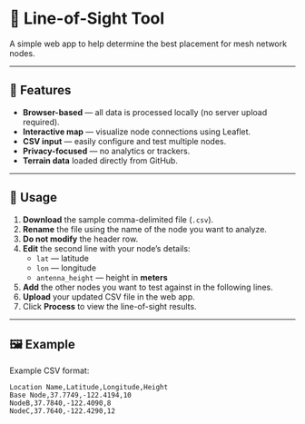 # 📡 Line-of-Sight Tool

A simple web app to help determine the best placement for mesh network nodes.

---

## 🚀 Features

- **Browser-based** — all data is processed locally (no server upload required).  
- **Interactive map** — visualize node connections using Leaflet.  
- **CSV input** — easily configure and test multiple nodes.  
- **Privacy-focused** — no analytics or trackers.  
- **Terrain data** loaded directly from GitHub.

---

## 🧭 Usage

1. **Download** the sample comma-delimited file (`.csv`).
2. **Rename** the file using the name of the node you want to analyze.
3. **Do not modify** the header row.
4. **Edit** the second line with your node’s details:
   - `lat` — latitude  
   - `lon` — longitude  
   - `antenna_height` — height in **meters**
5. **Add** the other nodes you want to test against in the following lines.
6. **Upload** your updated CSV file in the web app.
7. Click **Process** to view the line-of-sight results.

---

## 🖼️ Example

Example CSV format:

```csv
Location Name,Latitude,Longitude,Height
Base Node,37.7749,-122.4194,10
NodeB,37.7840,-122.4090,8
NodeC,37.7640,-122.4290,12

